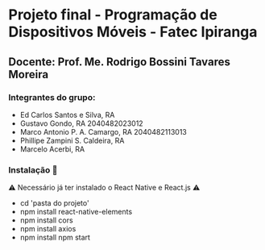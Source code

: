 <h1>Projeto final - Programação de Dispositivos Móveis - Fatec Ipiranga </h1>

## Docente: Prof. Me. Rodrigo Bossini Tavares Moreira

### Integrantes do grupo:

+ Ed Carlos Santos e Silva, RA 
+ Gustavo Gondo, RA 2040482023012 
+ Marco Antonio P. A. Camargo, RA 2040482113013 
+ Phillipe Zampini S. Caldeira, RA 
+ Marcelo Acerbi, RA

### Instalação 🔧

⚠️ Necessário já ter instalado o React Native e React.js ⚠️

+ cd 'pasta do projeto' 
+ npm install react-native-elements 
+ npm install cors 
+ npm install axios 
+ npm install npm start

